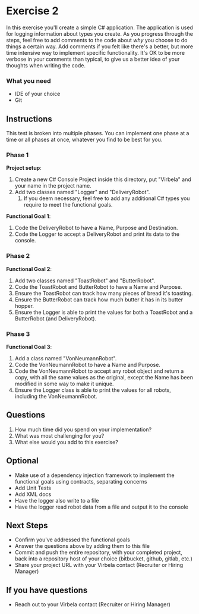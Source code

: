 # Exercise 2 #

In this exercise you'll create a simple C# application. The application is used for logging information about types you create.
As you progress through the steps, feel free to add comments to the code about *why* you choose to do things a certain way. Add comments if you felt like there's a better, but more time intensive way to implement specific functionality. It's OK to be more verbose in your comments than typical, to give us a better idea of your thoughts when writing the code.

### What you need ###

* IDE of your choice
* Git

## Instructions ##

This test is broken into multiple phases. You can implement one phase at a time or all phases at once, whatever you find to be best for you.

### Phase 1 ###

**Project setup**:

 1. Create a new C# Console Project inside this directory, put "Virbela" and your name in the project name.
 1. Add two classes named "Logger" and "DeliveryRobot".
     1. If you deem necessary, feel free to add any additional C# types you require to meet the functional goals.

**Functional Goal 1**:

 1. Code the DeliveryRobot to have a Name, Purpose and Destination.
 1. Code the Logger to accept a DeliveryRobot and print its data to the console.

### Phase 2 ###

**Functional Goal 2**:

 1. Add two classes named "ToastRobot" and "ButterRobot".
 1. Code the ToastRobot and ButterRobot to have a Name and Purpose.
 1. Ensure the ToastRobot can track how many pieces of bread it's toasting.
 1. Ensure the ButterRobot can track how much butter it has in its butter hopper.
 1. Ensure the Logger is able to print the values for both a ToastRobot and a ButterRobot (and DeliveryRobot).

### Phase 3 ###

**Functional Goal 3**:

1. Add a class named "VonNeumannRobot".
1. Code the VonNeumannRobot to have a Name and Purpose.
1. Code the VonNeumannRobot to accept any robot object and return a copy, with all the same values as the original, except the Name has been modified in some way to make it unique.
1. Ensure the Logger class is able to print the values for all robots, including the VonNeumannRobot.

## Questions ##

 1. How much time did you spend on your implementation?
 1. What was most challenging for you?
 1. What else would you add to this exercise?

## Optional ##

* Make use of a dependency injection framework to implement the functional goals using contracts, separating concerns
* Add Unit Tests
* Add XML docs
* Have the logger also write to a file
* Have the logger read robot data from a file and output it to the console

## Next Steps ##

* Confirm you've addressed the functional goals
* Answer the questions above by adding them to this file
* Commit and push the entire repository, with your completed project, back into a repository host of your choice (bitbucket, github, gitlab, etc.)
* Share your project URL with your Virbela contact (Recruiter or Hiring Manager)

## If you have questions ##

* Reach out to your Virbela contact (Recruiter or Hiring Manager)
